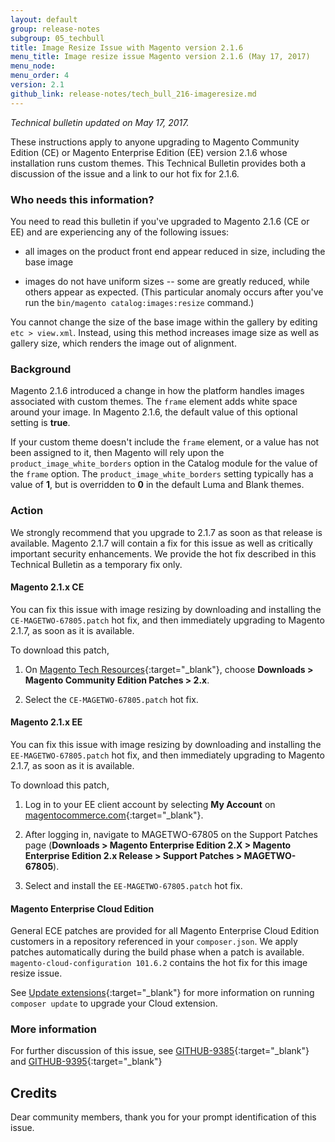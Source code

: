 ```yaml
---
layout: default 
group: release-notes
subgroup: 05_techbull
title: Image Resize Issue with Magento version 2.1.6
menu_title: Image resize issue Magento version 2.1.6 (May 17, 2017)
menu_node: 
menu_order: 4
version: 2.1
github_link: release-notes/tech_bull_216-imageresize.md
---
```


*Technical bulletin updated on May 17, 2017.*

These instructions apply to anyone upgrading to Magento Community Edition (CE) or Magento Enterprise Edition (EE) version 2.1.6 whose installation runs custom themes. This Technical Bulletin provides both a discussion of the issue and a link to our hot fix for 2.1.6. 

### Who needs this information?
You need to read this bulletin if you've upgraded to Magento 2.1.6 (CE or EE) and are experiencing any of the following issues: 

* all images on the product front end appear reduced in size, including the base image

* images do not have uniform sizes -- some are greatly reduced, while others appear as expected. (This particular anomaly occurs after you've run the `bin/magento catalog:images:resize` command.)

You cannot change the size of the base image within the gallery by editing `etc > view.xml`. Instead, using this method increases image size as well as gallery size, which renders the image out of alignment.


### Background

Magento 2.1.6 introduced a change in how the platform handles images associated with custom themes. The `frame` element adds white space around your image. In Magento 2.1.6, the default value of this optional setting is **true**. 

If your custom theme doesn't include the `frame` element, or a value has not been assigned to it, then Magento will rely upon the `product_image_white_borders` option in the Catalog module for the value of the `frame` option. The `product_image_white_borders` setting typically has a value of **1**,  but is overridden to **0** in the default Luma and Blank themes. 


### Action
We strongly recommend that you upgrade to  2.1.7 as soon as that release is available. Magento 2.1.7 will contain a fix for this issue as well as critically important security enhancements. We provide the hot fix described in this Technical Bulletin as a temporary fix only. 

#### Magento 2.1.x CE
You can fix this issue with image resizing by downloading  and installing the `CE-MAGETWO-67805.patch` hot fix, and then immediately upgrading to Magento 2.1.7, as soon as it is available. 

  To download this patch, 

  1) On [Magento Tech Resources](https://magento.com/tech-resources/download){:target="_blank"}, choose **Downloads > Magento Community Edition Patches > 2.x**.

  2) Select the `CE-MAGETWO-67805.patch` hot fix.



#### Magento 2.1.x EE
You can fix this issue with image resizing by downloading and installing the `EE-MAGETWO-67805.patch` hot fix, and then immediately upgrading to Magento 2.1.7, as soon as it is available.

  To download this patch,

  1) Log in to your EE client account by selecting **My Account** on [magentocommerce.com](https://magentocommerce.com){:target="_blank"}. 

  2) After logging in, navigate to MAGETWO-67805 on the Support Patches page (**Downloads > Magento Enterprise Edition 2.X > Magento Enterprise Edition 2.x Release > Support Patches > MAGETWO-67805**). 

  3) Select and install the `EE-MAGETWO-67805.patch` hot fix. 



#### Magento Enterprise Cloud Edition
General ECE patches are provided for all Magento Enterprise Cloud Edition customers in a repository referenced in your `composer.json`. We apply patches automatically during the build phase when a patch is available. `magento-cloud-configuration 101.6.2` contains the hot fix for this image resize issue. 

See [Update extensions](http://devdocs.magento.com/guides/v2.1/cloud/howtos/update-components.html){:target="_blank"} for more information on running `composer update` to upgrade your Cloud extension. 





### More information

For further discussion of this issue, see [GITHUB-9385](https://github.com/magento/magento2/issues/9385){:target="_blank"} and [GITHUB-9395](https://github.com/magento/magento2/issues/9395){:target="_blank"}

## Credits
Dear community members, thank you for your prompt identification of this issue.  






